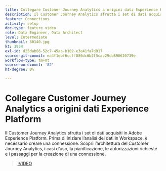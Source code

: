```yaml
---
title: Collegare Customer Journey Analytics a origini dati Experience Platform
description: Il Customer Journey Analytics sfrutta i set di dati acquisiti in Adobe Experience Platform. Prima di iniziare l’analisi dei dati in Workspace, è necessario creare una connessione.
feature: Connections
activity: setup
doc-type: feature video
role: Data Engineer, Data Architect
level: Intermediate
thumbnail: 30140.jpg
kt: 3954
exl-id: d25dab66-52c7-45aa-b102-e3e41fa7d017
source-git-commit: ea4f1ebf6ccff886dc6b2f5cac29cb890620739e
workflow-type: tm+mt
source-wordcount: '82'
ht-degree: 0%

---
```


# Collegare Customer Journey Analytics a origini dati Experience Platform

Il Customer Journey Analytics sfrutta i set di dati acquisiti in Adobe Experience Platform. Prima di iniziare l’analisi dei dati in Workspace, è necessario creare una connessione. Scopri l’architettura del Customer Journey Analytics, i casi d’uso, la pianificazione, le autorizzazioni richieste e i passaggi per la creazione di una connessione.

>[!VIDEO](https://video.tv.adobe.com/v/30140/?quality=12&learn=on)
